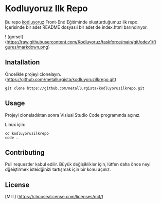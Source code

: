 # Kodluyoruz Ilk Repo
Bu repo [kodluyoruz](https:/kodluyoruz.org) Front-End Eğitiminde oluşturduğumuz ilk repo. İçerisinde bir adet README dosyasıi bir adet de index.html barındırıyor.

! [gorsel] (https://raw.githubusercontent.com/Kodluyoruz/taskforce/main/git/odev1/figures/markdown.png)

## Inatallation
Öncelikle projeyi clonelayın. (https://github.com/metallurgista/kodluyoruzilkrepo.git)
```
git clone https://github.com/metallurgista/kodluyoruzilkrepo.git
```

## Usage
Projeyi cloneladıktan sonra Visiual Studio Code programında açınız.

Linux için: 
```
cd kodluyoruzilkrepo
code . 
```

## Contributing
Pull requestler kabul edilir. Büyük değişiklikler için, lütfen daha önce neyi dğeiştirmek isteidğinizi tartışmak için bir konu açınız.

## License
[MIT] (https://choosealicense.com/licenses/mit/)
